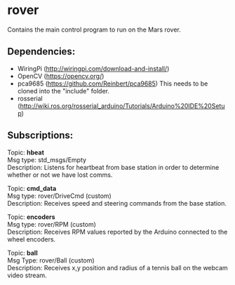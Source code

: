 # rover
Contains the main control program to run on the Mars rover.

## Dependencies:

- WiringPi (http://wiringpi.com/download-and-install/)
- OpenCV (https://opencv.org/)
- pca9685 (https://github.com/Reinbert/pca9685)
This needs to be cloned into the "include" folder.
- rosserial (http://wiki.ros.org/rosserial_arduino/Tutorials/Arduino%20IDE%20Setup)

## Subscriptions:

Topic:       **hbeat**<br />
Msg type:    std_msgs/Empty<br />
Description: Listens for heartbeat from base station in order to determine whether or not we have lost comms.

Topic:       **cmd_data**<br />
Msg type:    rover/DriveCmd (custom)<br />
Description: Receives speed and steering commands from the base station.

Topic:       **encoders**<br />
Msg type:    rover/RPM (custom)<br />
Description: Receives RPM values reported by the Arduino connected to the wheel encoders.

Topic:		 **ball**<br />
Msg Type:	 rover/Ball (custom)<br />
Description: Receives x,y position and radius of a tennis ball on the webcam video stream.
